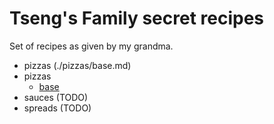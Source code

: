 # Tseng's Family secret recipes

Set of recipes as given by my grandma.

- pizzas (./pizzas/base.md)
- pizzas
    - [base](./pizzas/base.md)
- sauces (TODO)
- spreads (TODO)
